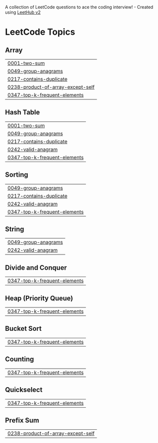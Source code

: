 A collection of LeetCode questions to ace the coding interview! - Created using [LeetHub v2](https://github.com/arunbhardwaj/LeetHub-2.0)
<!---LeetCode Topics Start-->
# LeetCode Topics
## Array
|  |
| ------- |
| [0001-two-sum](https://github.com/avnisinngh/Leetcode-Python/tree/master/0001-two-sum) |
| [0049-group-anagrams](https://github.com/avnisinngh/Leetcode-Python/tree/master/0049-group-anagrams) |
| [0217-contains-duplicate](https://github.com/avnisinngh/Leetcode-Python/tree/master/0217-contains-duplicate) |
| [0238-product-of-array-except-self](https://github.com/avnisinngh/Leetcode-Python/tree/master/0238-product-of-array-except-self) |
| [0347-top-k-frequent-elements](https://github.com/avnisinngh/Leetcode-Python/tree/master/0347-top-k-frequent-elements) |
## Hash Table
|  |
| ------- |
| [0001-two-sum](https://github.com/avnisinngh/Leetcode-Python/tree/master/0001-two-sum) |
| [0049-group-anagrams](https://github.com/avnisinngh/Leetcode-Python/tree/master/0049-group-anagrams) |
| [0217-contains-duplicate](https://github.com/avnisinngh/Leetcode-Python/tree/master/0217-contains-duplicate) |
| [0242-valid-anagram](https://github.com/avnisinngh/Leetcode-Python/tree/master/0242-valid-anagram) |
| [0347-top-k-frequent-elements](https://github.com/avnisinngh/Leetcode-Python/tree/master/0347-top-k-frequent-elements) |
## Sorting
|  |
| ------- |
| [0049-group-anagrams](https://github.com/avnisinngh/Leetcode-Python/tree/master/0049-group-anagrams) |
| [0217-contains-duplicate](https://github.com/avnisinngh/Leetcode-Python/tree/master/0217-contains-duplicate) |
| [0242-valid-anagram](https://github.com/avnisinngh/Leetcode-Python/tree/master/0242-valid-anagram) |
| [0347-top-k-frequent-elements](https://github.com/avnisinngh/Leetcode-Python/tree/master/0347-top-k-frequent-elements) |
## String
|  |
| ------- |
| [0049-group-anagrams](https://github.com/avnisinngh/Leetcode-Python/tree/master/0049-group-anagrams) |
| [0242-valid-anagram](https://github.com/avnisinngh/Leetcode-Python/tree/master/0242-valid-anagram) |
## Divide and Conquer
|  |
| ------- |
| [0347-top-k-frequent-elements](https://github.com/avnisinngh/Leetcode-Python/tree/master/0347-top-k-frequent-elements) |
## Heap (Priority Queue)
|  |
| ------- |
| [0347-top-k-frequent-elements](https://github.com/avnisinngh/Leetcode-Python/tree/master/0347-top-k-frequent-elements) |
## Bucket Sort
|  |
| ------- |
| [0347-top-k-frequent-elements](https://github.com/avnisinngh/Leetcode-Python/tree/master/0347-top-k-frequent-elements) |
## Counting
|  |
| ------- |
| [0347-top-k-frequent-elements](https://github.com/avnisinngh/Leetcode-Python/tree/master/0347-top-k-frequent-elements) |
## Quickselect
|  |
| ------- |
| [0347-top-k-frequent-elements](https://github.com/avnisinngh/Leetcode-Python/tree/master/0347-top-k-frequent-elements) |
## Prefix Sum
|  |
| ------- |
| [0238-product-of-array-except-self](https://github.com/avnisinngh/Leetcode-Python/tree/master/0238-product-of-array-except-self) |
<!---LeetCode Topics End-->